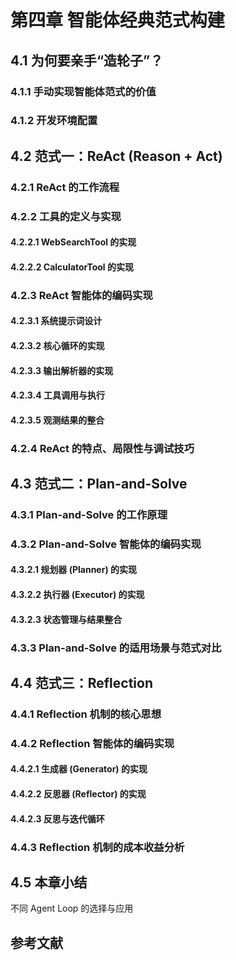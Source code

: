 # 第四章 智能体经典范式构建



## 4.1 为何要亲手“造轮子”？





### 4.1.1 手动实现智能体范式的价值



### 4.1.2 开发环境配置





## 4.2 范式一：ReAct (Reason + Act)





### 4.2.1 ReAct 的工作流程





### 4.2.2 工具的定义与实现





#### 4.2.2.1 WebSearchTool 的实现





#### 4.2.2.2 CalculatorTool 的实现





### 4.2.3 ReAct 智能体的编码实现





#### 4.2.3.1 系统提示词设计





#### 4.2.3.2 核心循环的实现





#### 4.2.3.3 输出解析器的实现





#### 4.2.3.4 工具调用与执行





#### 4.2.3.5 观测结果的整合





### 4.2.4 ReAct 的特点、局限性与调试技巧





## 4.3 范式二：Plan-and-Solve





### 4.3.1 Plan-and-Solve 的工作原理





### 4.3.2 Plan-and-Solve 智能体的编码实现





#### 4.3.2.1 规划器 (Planner) 的实现





#### 4.3.2.2 执行器 (Executor) 的实现





#### 4.3.2.3 状态管理与结果整合





### 4.3.3 Plan-and-Solve 的适用场景与范式对比





## 4.4 范式三：Reflection





### 4.4.1 Reflection 机制的核心思想





### 4.4.2 Reflection 智能体的编码实现





#### 4.4.2.1 生成器 (Generator) 的实现





#### 4.4.2.2 反思器 (Reflector) 的实现





#### 4.4.2.3 反思与迭代循环





### 4.4.3 Reflection 机制的成本收益分析





## 4.5 本章小结

不同 Agent Loop 的选择与应用



## 参考文献

